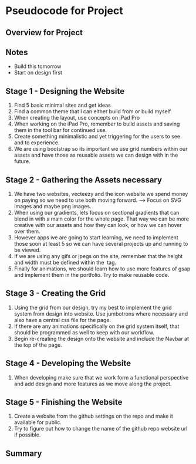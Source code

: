 # Pseudocode for Project

## Overview for Project 

## Notes
- Build this tomorrow 
- Start on design first

## Stage 1 - Designing the Website
1. Find 5 basic minimal sites and get ideas
2. Find a common theme that I can either build from or build myself 
3. When creating the layout, use concepts on iPad Pro
4. When working on the iPad Pro, remember to build assets and saving them in the tool bar for continued use. 
5. Create something minimalistic and yet triggering for the users to see and to experience. 
6. We are using bootstrap so its important we use grid numbers within our assets and have those as reusable assets we can design with in the future.

## Stage 2 - Gathering the Assets necessary
1. We have two websites, vecteezy and the icon website we spend money on paying so we need to use both moving forward. --> Focus on SVG images and maybe png images. 
2. When using our gradients, lets focus on sectional gradients that can blend in with a main color for the whole page. That way we can be more creative with our assets and how they can look, or how we can hover over them. 
3. However apps we are going to start learning, we need to implement those soon at least 5 so we can have several projects up and running to be viewed. 
4. If we are using any gifs or jpegs on the site, remember that the height and width must be defined within the <img> tag. 
5. Finally for animations, we should learn how to use more features of gsap and implement them in the portfolio. Try to make reusable code. 

## Stage 3 - Creating the Grid
1. Using the grid from our design, try my best to implement the grid system from design into website. Use jumbotrons where necessary and also have a central css file for the page. 
2. If there are any animations specifically on the grid system itself, that should be programmed as well to keep with our workflow. 
3. Begin re-creating the design onto the website and include the Navbar at the top of the page. 


## Stage 4 - Developing the Website 
1. When developing make sure that we work form a functional perspective and add design and more features as we move along the project. 

## Stage 5 - Finishing the Website 
1. Create a website from the github settings on the repo and make it available for public. 
2. Try to figure out how to change the name of the github repo website url if possible. 

## Summary 